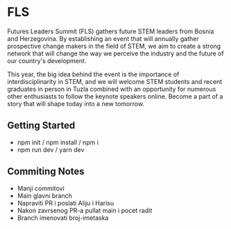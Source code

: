 # FLS

Futures Leaders Summit (FLS) gathers future STEM leaders from Bosnia and Herzegovina. By establishing an event that will annually gather prospective change makers in the field of STEM, we aim to create a strong network that will change the way we perceive the industry and the future of our country's development.

This year, the big idea behind the event is the importance of interdisciplinarity in STEM, and we will welcome STEM students and recent graduates in person in Tuzla combined with an opportunity for numerous other enthusiasts to follow the keynote speakers online. Become a part of a story that will shape today into a new tomorrow.

## Getting Started

- npm init / npm install / npm i
- npm run dev / yarn dev

## Commiting Notes

- Manji commitovi
- Main glavni branch
- Napraviti PR i poslati Aliju i Harisu
- Nakon zavrsenog PR-a pullat main i pocet radit
- Branch imenovati broj-imetaska
